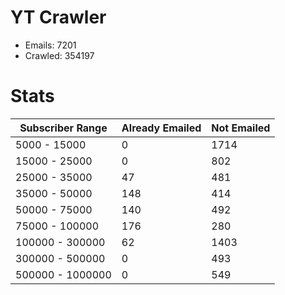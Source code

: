 # YT Crawler
- Emails: 7201
- Crawled: 354197

# Stats
| Subscriber Range  | Already Emailed | Not Emailed |
|-------|-------|-------|
| 5000 - 15000 | 0 | 1714 |
| 15000 - 25000 | 0 | 802 |
| 25000 - 35000 | 47 | 481 |
| 35000 - 50000 | 148 | 414 |
| 50000 - 75000 | 140 | 492 |
| 75000 - 100000 | 176 | 280 |
| 100000 - 300000 | 62 | 1403 |
| 300000 - 500000 | 0 | 493 |
| 500000 - 1000000 | 0 | 549 |
